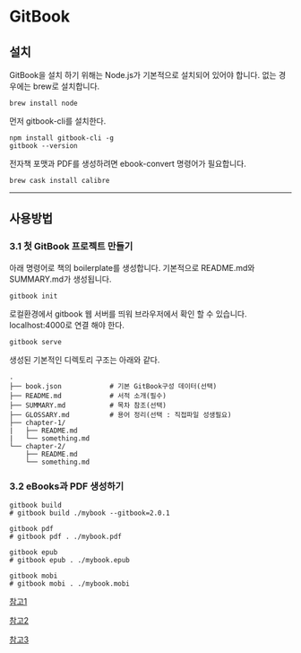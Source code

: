 # GitBook

## 설치

GitBook을 설치 하기 위해는 Node.js가 기본적으로 설치되어 있어야 합니다. 없는 경우에는 brew로 설치합니다.
``` 
brew install node
```

먼저 gitbook-cli를 설치한다.
```
npm install gitbook-cli -g
gitbook --version
```

전자책 포맷과 PDF를 생성하려면 ebook-convert 명령어가 필요합니다.
```
brew cask install calibre
```

---

## 사용방법

### 3.1 첫 GitBook 프로젝트 만들기
아래 명령어로 책의 boilerplate를 생성합니다. 기본적으로 README.md와 SUMMARY.md가 생성됩니다. 
```
gitbook init
```

로컬환경에서 gitbook 웹 서버를 띄워 브라우저에서 확인 할 수 있습니다. localhost:4000로 연결 해야 한다.
```
gitbook serve
```

생성된 기본적인 디렉토리 구조는 아래와 같다.
```
.
├── book.json            # 기본 GitBook구성 데이터(선택)
├── README.md            # 서적 소개(필수)
├── SUMMARY.md           # 목차 참조(선택)
├── GLOSSARY.md          # 용어 정리(선택 : 직접파일 성생필요) 
├── chapter-1/
|   ├── README.md
|   └── something.md
└── chapter-2/
    ├── README.md
    └── something.md
```

### 3.2 eBooks과 PDF 생성하기 

```
gitbook build
# gitbook build ./mybook --gitbook=2.0.1

gitbook pdf
# gitbook pdf . ./mybook.pdf

gitbook epub
# gitbook epub . ./mybook.epub

gitbook mobi
# gitbook mobi . ./mybook.mobi
```

[참고1](https://advenoh.tistory.com/1)

[참고2](https://pinedance.github.io/blog/2018/10/04/build-eBook-with-gitbook-cli)

[참고3](https://blog.chulgil.me/how-to-make-blog-using-github-5/)
